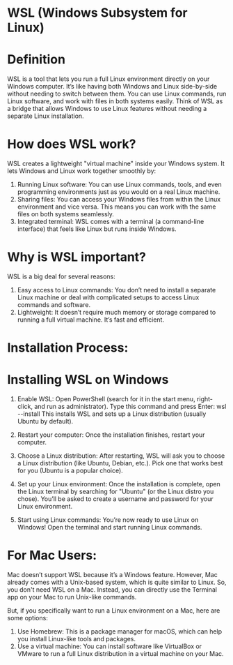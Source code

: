 <h1>WSL (Windows Subsystem for Linux)</h1>
<h1>Definition</h1>
WSL is a tool that lets you run a full Linux environment directly on your Windows computer. It’s like having both Windows and Linux side-by-side without needing to switch between them. You can use Linux commands, run Linux software, and work with files in both systems easily. Think of WSL as a bridge that allows Windows to use Linux features without needing a separate Linux installation.

<h1>How does WSL work?</h1>
WSL creates a lightweight "virtual machine" inside your Windows system. It lets Windows and Linux work together smoothly by:

1. Running Linux software: You can use Linux commands, tools, and even programming environments just as you would on a real Linux machine.
2. Sharing files: You can access your Windows files from within the Linux environment and vice versa. This means you can work with the same files on both systems seamlessly.
3. Integrated terminal: WSL comes with a terminal (a command-line interface) that feels like Linux but runs inside Windows.

<h1>Why is WSL important?</h1>
WSL is a big deal for several reasons:

1. Easy access to Linux commands: You don’t need to install a separate Linux machine or deal with complicated setups to access Linux commands and software.
2. Lightweight: It doesn’t require much memory or storage compared to running a full virtual machine. It’s fast and efficient.

<h1>Installation Process:</h1>
<h1>Installing WSL on Windows</h1>

1. Enable WSL:
Open PowerShell (search for it in the start menu, right-click, and run as administrator).
Type this command and press Enter: wsl --install
This installs WSL and sets up a Linux distribution (usually Ubuntu by default).

2. Restart your computer: Once the installation finishes, restart your computer.

3. Choose a Linux distribution:
After restarting, WSL will ask you to choose a Linux distribution (like Ubuntu, Debian, etc.).
Pick one that works best for you (Ubuntu is a popular choice).

4. Set up your Linux environment:
Once the installation is complete, open the Linux terminal by searching for "Ubuntu" (or the Linux distro you chose).
You’ll be asked to create a username and password for your Linux environment.

5. Start using Linux commands: You’re now ready to use Linux on Windows! Open the terminal and start running Linux commands.

<h1>For Mac Users:</h1>
Mac doesn’t support WSL because it’s a Windows feature. However, Mac already comes with a Unix-based system, which is quite similar to Linux. So, you don't need WSL on a Mac. Instead, you can directly use the Terminal app on your Mac to run Unix-like commands.

But, if you specifically want to run a Linux environment on a Mac, here are some options:
1. Use Homebrew: This is a package manager for macOS, which can help you install Linux-like tools and packages.
2. Use a virtual machine: You can install software like VirtualBox or VMware to run a full Linux distribution in a virtual machine on your Mac.
